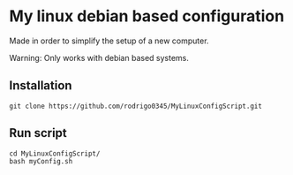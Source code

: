# My linux debian based configuration
Made in order to simplify the setup of a new computer.

Warning: Only works with debian based systems.

## Installation
```
git clone https://github.com/rodrigo0345/MyLinuxConfigScript.git
```
## Run script
```
cd MyLinuxConfigScript/
bash myConfig.sh
```
